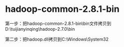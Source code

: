 # hadoop-common-2.8.1-bin

第一步：把hadoop-common-2.8.1-bin\bin文件拷贝到D:\tuijianyinqing\hadoop-2.7.0\bin

第二步：把hadoop.dll拷贝到C:\Windows\System32
